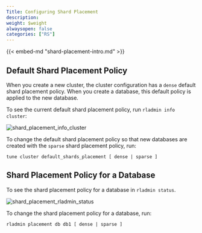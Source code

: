 ```yaml
---
Title: Configuring Shard Placement
description:
weight: $weight
alwaysopen: false
categories: ["RS"]
---
```

{{< embed-md "shard-placement-intro.md"  >}}

## Default Shard Placement Policy

When you create a new cluster, the cluster configuration has a `dense` default shard placement policy.
When you create a database, this default policy is applied to the new database.

To see the current default shard placement policy, run `rladmin info cluster`:

![shard_placement_info_cluster](/images/rs/shard_placement_info_cluster.png)

To change the default shard placement policy so that new databases are created with the `sparse` shard placement policy, run:

```src
tune cluster default_shards_placement [ dense | sparse ]
```

## Shard Placement Policy for a Database

To see the shard placement policy for a database in `rladmin status`.

![shard_placement_rladmin_status](/images/rs/shard_placement_rladmin_status.png)

To change the shard placement policy for a database, run:

```src
rladmin placement db db1 [ dense | sparse ]
```
